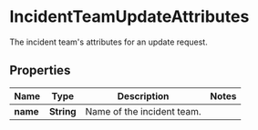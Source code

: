 

# IncidentTeamUpdateAttributes

The incident team's attributes for an update request.

## Properties

Name | Type | Description | Notes
------------ | ------------- | ------------- | -------------
**name** | **String** | Name of the incident team. | 



